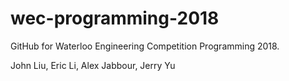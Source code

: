 # wec-programming-2018
GitHub for Waterloo Engineering Competition Programming 2018.

John Liu, Eric Li, Alex Jabbour, Jerry Yu
